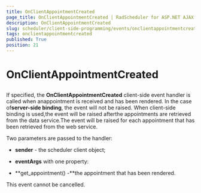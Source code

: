 ```yaml
---
title: OnClientAppointmentCreated
page_title: OnClientAppointmentCreated | RadScheduler for ASP.NET AJAX Documentation
description: OnClientAppointmentCreated
slug: scheduler/client-side-programming/events/onclientappointmentcreated
tags: onclientappointmentcreated
published: True
position: 21
---
```


# OnClientAppointmentCreated



## 

If specified, the **OnClientAppointmentCreated** client-side event handler is called when anappointment is received and has been rendered. In the case of**server-side binding**, the event will not be raised. When client-side binding is used,the event will be raised afterthe appointments are retrieved from the data service.The event will be raised for each appointment that has been retrieved from the web service.

Two parameters are passed to the handler:

* **sender** - the scheduler client object;

* **eventArgs** with one property:

* **get_appointment() -**the appointment that has been rendered.

This event cannot be cancelled.
